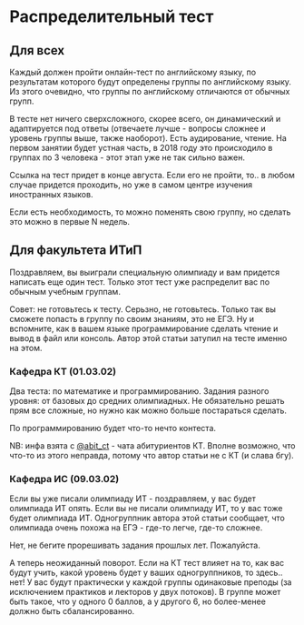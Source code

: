 # Распределительный тест

## Для всех

Каждый должен пройти онлайн-тест по английскому языку, по результатам которого будут определены группы по английскому языку. Из этого очевидно, что группы по английскому отличаются от обычных групп.

В тесте нет ничего сверхсложного, скорее всего, он динамический и адаптируется под ответы (отвечаете лучше - вопросы сложнее и уровень группы выше, также наоборот). Есть аудирование, чтение. На первом занятии будет устная часть, в 2018 году это происходило в группах по 3 человека - этот этап уже не так сильно важен.

Ссылка на тест придет в конце августа. Если его не пройти, то.. в любом случае придется проходить, но уже в самом центре изучения иностранных языков.

Если есть необходимость, то можно поменять свою группу, но сделать это можно в первые N недель.

## Для факультета ИТиП

Поздравляем, вы выиграли специальную олимпиаду и вам придется написать еще один тест. Только этот тест уже распределит вас по обычным учебным группам.

Совет: не готовьтесь к тесту. Серьзно, не готовьтесь. Только так вы сможете попасть в группу по своим знаниям, это не ЕГЭ. Ну и вспомните, как в вашем языке программирование сделать чтение и вывод в файл или консоль. Автор этой статьи затупил на тесте именно на этом.

### Кафедра КТ (01.03.02)

Два теста: по математике и программированию. Задания разного уровня: от базовых до средних олимпиадных. Не обязательно решать прям все сложные, но нужно как можно больше постараться сделать.

По программированию будет что-то нечто контеста.

NB: инфа взята с [@abit_ct](https://t.me/abit_ct) - чата абитуриентов КТ. Вполне возможно, что что-то из этого неправда, потому что автор статьи не с КТ (и слава бгу).

### Кафедра ИС (09.03.02)

Если вы уже писали олимпиаду ИТ - поздравляем, у вас будет олимпиада ИТ опять. Если вы не писали олимпиаду ИТ, то у вас тоже будет олимпиада ИТ. Одногруппник автора этой статьи сообщает, что олимпиада очень похожа на ЕГЭ - где-то легче, где-то сложнее.

Нет, не бегите прорешивать задания прошлых лет. Пожалуйста.

А теперь неожиданный поворот. Если на КТ тест влияет на то, как вас будут учить, какой уровень будет у ваших одногруппников, то здесь.. нет! У вас будут практически у каждой группы одинаковые преподы (за исключением практиков и лекторов у двух потоков). В группе может быть такое, что у одного 0 баллов, а у другого 6, но более-менее должно быть сбалансированно.